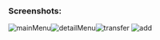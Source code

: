 ### Screenshots:

![mainMenu](https://github.com/Stampoo/myBudget/tree/master/myBudget/Resource/Screenshots/main.png)![detailMenu](https://github.com/Stampoo/myBudget/tree/master/myBudget/Resource/Screenshots/detail.png)![transfer](https://github.com/Stampoo/myBudget/tree/master/myBudget/Resource/Screenshots/transfer.png)
![add](https://github.com/Stampoo/myBudget/tree/master/myBudget/Resource/Screenshots/add.png)